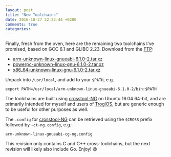 ```yaml
---
layout: post
title: "New Toolchains"
date: 2016-10-27 22:22:44 +0200
comments: true
categories:
---
```


Finally, fresh from the oven, here are the remaining two toolchains I've
promised, based on GCC 6.1 and GLIBC 2.23.  Download from the [FTP][0]:

- [arm-unknown-linux-gnueabi-6.1.0-2.tar.xz][0]
- [powerpc-unknown-linux-gnu-6.1.0-2.tar.xz][0]
- [x86_64-unknown-linux-gnu-6.1.0-2.tar.xz][0]

Unpack into `/usr/local`, and add to your `$PATH`, e.g.

    export PATH=/usr/local/arm-unknown-linux-gnueabi-6.1.0-2/bin:$PATH

The toolchains are built using [crosstool-NG][1] on Ubuntu 16.04 64-bit,
and are primarily intended for myself and users of [TroglOS][2], but are
generic enough to be useful for other purposes as well.

The `.config` for [crosstool-NG][1] can be retrieved using the `$CROSS`
prefix followed by `-ct-ng.config`, e.g.:

    arm-unknown-linux-gnueabi-cg-ng.config

This revision only contains C and C++ cross-toolchains, but the next
revision will likely also include Go.  Enjoy! :smiley:

[0]: http://ftp.troglobit.com/pub/Toolchains
[1]: https://github.com/crosstool-ng/crosstool-ng
[2]: https://github.com/troglobit/troglos

<!--
  -- Local Variables:
  -- mode: markdown
  -- End:
  -->
